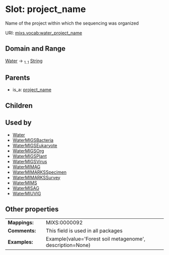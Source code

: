 
# Slot: project_name


Name of the project within which the sequencing was organized

URI: [mixs.vocab:water_project_name](https://w3id.org/mixs/vocab/water_project_name)


## Domain and Range

[Water](Water.md) &#8594;  <sub>1..1</sub> [String](types/String.md)

## Parents

 *  is_a: [project_name](project_name.md)

## Children


## Used by

 * [Water](Water.md)
 * [WaterMIGSBacteria](WaterMIGSBacteria.md)
 * [WaterMIGSEukaryote](WaterMIGSEukaryote.md)
 * [WaterMIGSOrg](WaterMIGSOrg.md)
 * [WaterMIGSPlant](WaterMIGSPlant.md)
 * [WaterMIGSVirus](WaterMIGSVirus.md)
 * [WaterMIMAG](WaterMIMAG.md)
 * [WaterMIMARKSSpecimen](WaterMIMARKSSpecimen.md)
 * [WaterMIMARKSSurvey](WaterMIMARKSSurvey.md)
 * [WaterMIMS](WaterMIMS.md)
 * [WaterMISAG](WaterMISAG.md)
 * [WaterMIUVIG](WaterMIUVIG.md)

## Other properties

|  |  |  |
| --- | --- | --- |
| **Mappings:** | | MIXS:0000092 |
| **Comments:** | | This field is used in all packages |
| **Examples:** | | Example(value='Forest soil metagenome', description=None) |

